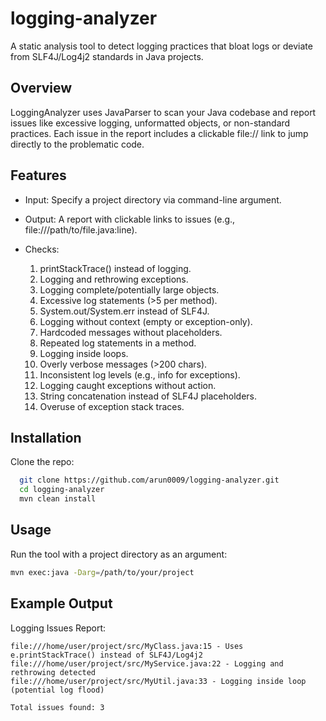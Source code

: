 # logging-analyzer
A static analysis tool to detect logging practices that bloat logs or deviate from SLF4J/Log4j2 standards in Java projects.

## Overview
LoggingAnalyzer uses JavaParser to scan your Java codebase and report issues like excessive logging, unformatted objects, or non-standard practices. 
Each issue in the report includes a clickable file:// link to jump directly to the problematic code.

## Features
* Input: Specify a project directory via command-line argument.
* Output: A report with clickable links to issues (e.g., file:///path/to/file.java:line).

* Checks:
  1. printStackTrace() instead of logging.
  2. Logging and rethrowing exceptions.
  3. Logging complete/potentially large objects.
  4. Excessive log statements (>5 per method).
  5. System.out/System.err instead of SLF4J.
  6. Logging without context (empty or exception-only).
  7. Hardcoded messages without placeholders.
  8. Repeated log statements in a method.
  9. Logging inside loops.
  10. Overly verbose messages (>200 chars).
  11. Inconsistent log levels (e.g., info for exceptions).
  12. Logging caught exceptions without action.
  13. String concatenation instead of SLF4J placeholders.
  14. Overuse of exception stack traces.

## Installation

Clone the repo:
```bash
  git clone https://github.com/arun0009/logging-analyzer.git
  cd logging-analyzer
  mvn clean install
```

## Usage

Run the tool with a project directory as an argument:
```bash
mvn exec:java -Darg=/path/to/your/project
```
## Example Output

Logging Issues Report:
```
file:///home/user/project/src/MyClass.java:15 - Uses e.printStackTrace() instead of SLF4J/Log4j2
file:///home/user/project/src/MyService.java:22 - Logging and rethrowing detected
file:///home/user/project/src/MyUtil.java:33 - Logging inside loop (potential log flood)

Total issues found: 3
```